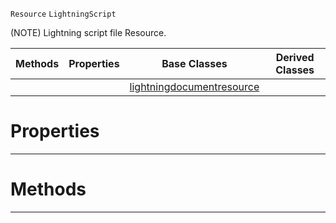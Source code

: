  `Resource` `LightningScript`



(NOTE) Lightning script file Resource.

|Methods|Properties|Base Classes|Derived Classes|
|---|---|---|---|
| | |[lightningdocumentresource](https://plasmaengine.github.io/PlasmaDocs/Plasma1/C++/code_reference/class_reference/lightningdocumentresource.markdown)| |


 #  Properties


---  
 #  Methods


---  
 

 